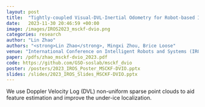 ```yaml
---
layout: post
title:  "Tightly-coupled Visual-DVL-Inertial Odometry for Robot-based Ice-water Boundary Exploration"
date:   2023-11-30 20:46:59 +00:00
image: /images/IROS2023_msckf-dvio.png
categories: research
author: "Lin Zhao"
authors: "<strong>Lin Zhao</strong>, Mingxi Zhou, Brice Loose"
venue: "International Conference on Intelligent Robots and Systems (IROS)"
paper: /pdfs/zhao_msckf-dvio_2023.pdf
code: https://github.com/GSO-soslab/msckf_dvio
poster: /posters/2023_IROS_Poster_MSCKF-DVIO.pptx
slides: /slides/2023_IROS_Slides_MSCKF-DVIO.pptx
---
```

We use Doppler Velocity Log (DVL) non-uniform sparse point clouds to aid feature estimation and improve the under-ice localization.
